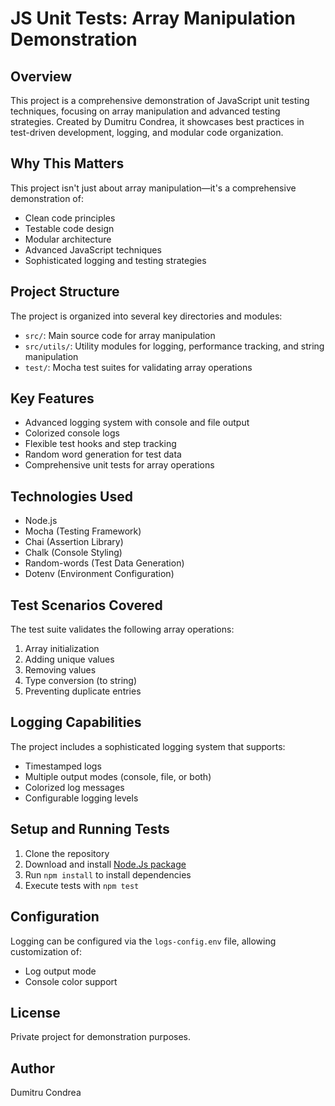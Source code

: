 # JS Unit Tests: Array Manipulation Demonstration

## Overview
This project is a comprehensive demonstration of JavaScript unit testing techniques, focusing on array manipulation and 
advanced testing strategies. Created by Dumitru Condrea, it showcases best practices in test-driven development, logging,
and modular code organization.

## Why This Matters
This project isn't just about array manipulation—it's a comprehensive demonstration of:
- Clean code principles
- Testable code design
- Modular architecture
- Advanced JavaScript techniques
- Sophisticated logging and testing strategies

## Project Structure

The project is organized into several key directories and modules:
- `src/`: Main source code for array manipulation
- `src/utils/`: Utility modules for logging, performance tracking, and string manipulation
- `test/`: Mocha test suites for validating array operations

## Key Features

- Advanced logging system with console and file output
- Colorized console logs
- Flexible test hooks and step tracking
- Random word generation for test data
- Comprehensive unit tests for array operations

## Technologies Used

- Node.js
- Mocha (Testing Framework)
- Chai (Assertion Library)
- Chalk (Console Styling)
- Random-words (Test Data Generation)
- Dotenv (Environment Configuration)

## Test Scenarios Covered

The test suite validates the following array operations:
1. Array initialization
2. Adding unique values
3. Removing values
4. Type conversion (to string)
5. Preventing duplicate entries

## Logging Capabilities

The project includes a sophisticated logging system that supports:
- Timestamped logs
- Multiple output modes (console, file, or both)
- Colorized log messages
- Configurable logging levels

## Setup and Running Tests

1. Clone the repository
2. Download and install [Node.Js package](https://nodejs.org/en/download/prebuilt-installer) 
3. Run `npm install` to install dependencies
4. Execute tests with `npm test`

## Configuration

Logging can be configured via the `logs-config.env` file, allowing customization of:
- Log output mode
- Console color support

## License

Private project for demonstration purposes.

## Author

Dumitru Condrea